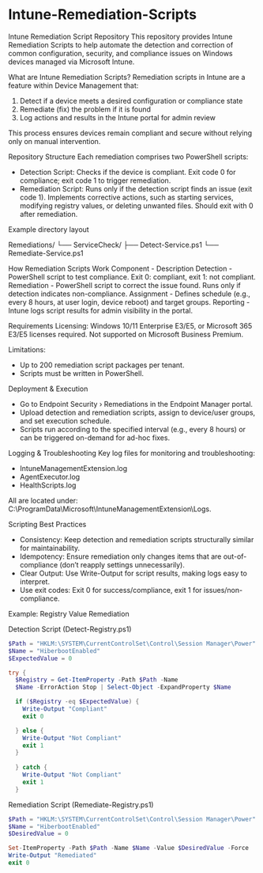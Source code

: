 # Intune-Remediation-Scripts
Intune Remediation Script Repository
This repository provides Intune Remediation Scripts to help automate the detection and correction of common configuration, security, and compliance issues on Windows devices managed via Microsoft Intune.

What are Intune Remediation Scripts?
Remediation scripts in Intune are a feature within Device Management that:
1. Detect if a device meets a desired configuration or compliance state
2. Remediate (fix) the problem if it is found
3. Log actions and results in the Intune portal for admin review

This process ensures devices remain compliant and secure without relying only on manual intervention.

Repository Structure
Each remediation comprises two PowerShell scripts:
- Detection Script: Checks if the device is compliant. Exit code 0 for compliance; exit code 1 to trigger remediation.
- Remediation Script: Runs only if the detection script finds an issue (exit code 1). Implements corrective actions, such as starting services, modifying registry values, or deleting unwanted files. Should exit with 0 after remediation.

Example directory layout

Remediations/
  └── ServiceCheck/
      ├── Detect-Service.ps1
      └── Remediate-Service.ps1
      
How Remediation Scripts Work
Component - Description
Detection - PowerShell script to test compliance. Exit 0: compliant, exit 1: not compliant.
Remediation - PowerShell script to correct the issue found. Runs only if detection indicates non-compliance.
Assignment - Defines schedule (e.g., every 8 hours, at user login, device reboot) and target groups.
Reporting - Intune logs script results for admin visibility in the portal.

Requirements
Licensing: Windows 10/11 Enterprise E3/E5, or Microsoft 365 E3/E5 licenses required. Not supported on Microsoft Business Premium.

Limitations:
 - Up to 200 remediation script packages per tenant.
 - Scripts must be written in PowerShell.

Deployment & Execution
 - Go to Endpoint Security › Remediations in the Endpoint Manager portal.
 - Upload detection and remediation scripts, assign to device/user groups, and set execution schedule.
 - Scripts run according to the specified interval (e.g., every 8 hours) or can be triggered on-demand for ad-hoc fixes.

Logging & Troubleshooting
Key log files for monitoring and troubleshooting:
 - IntuneManagementExtension.log
 - AgentExecutor.log
 - HealthScripts.log

All are located under:
C:\ProgramData\Microsoft\IntuneManagementExtension\Logs\.

Scripting Best Practices
 - Consistency: Keep detection and remediation scripts structurally similar for maintainability.
 - Idempotency: Ensure remediation only changes items that are out-of-compliance (don’t reapply settings unnecessarily).
 - Clear Output: Use Write-Output for script results, making logs easy to interpret.
 - Use exit codes: Exit 0 for success/compliance, exit 1 for issues/non-compliance.

Example: Registry Value Remediation

Detection Script (Detect-Registry.ps1)

```powershell
$Path = "HKLM:\SYSTEM\CurrentControlSet\Control\Session Manager\Power"
$Name = "HiberbootEnabled"
$ExpectedValue = 0

try {
  $Registry = Get-ItemProperty -Path $Path -Name
  $Name -ErrorAction Stop | Select-Object -ExpandProperty $Name

  if ($Registry -eq $ExpectedValue) {
    Write-Output "Compliant"
    exit 0

  } else {
    Write-Output "Not Compliant"
    exit 1
  }
    
  } catch {
    Write-Output "Not Compliant"
    exit 1
  }
```

Remediation Script (Remediate-Registry.ps1)

```powershell
$Path = "HKLM:\SYSTEM\CurrentControlSet\Control\Session Manager\Power"
$Name = "HiberbootEnabled"
$DesiredValue = 0

Set-ItemProperty -Path $Path -Name $Name -Value $DesiredValue -Force
Write-Output "Remediated"
exit 0
```
